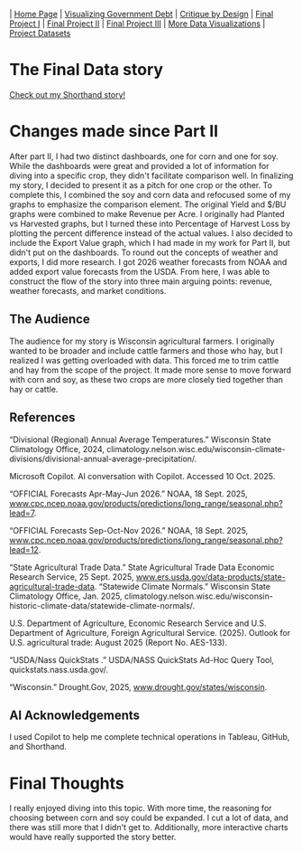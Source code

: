 | [Home Page](https://mcorliss7239.github.io/corliss-dataviz-portfolio/) | [Visualizing Government Debt](visualizing-government-debt) | [Critique by Design](critique-by-design) | [Final Project I](final-project-part-one) | [Final Project II](final-project-part-two) | [Final Project III](final-project-part-three) | [More Data Visualizations](More-Data-Visualizations) | [Project Datasets](Project-Data-Sets)

# The Final Data story
[Check out my Shorthand story!](https://carnegiemellon.shorthandstories.com/cornorsoy-copy/index.html)

# Changes made since Part II
After part II, I had two distinct dashboards, one for corn and one for soy. While the dashboards were great and provided a lot of information for diving into a specific crop, they didn't facilitate comparison well. In finalizing my story, I decided to present it as a pitch for one crop or the other. To complete this, I combined the soy and corn data and refocused some of my graphs to emphasize the comparison element. The original Yield and $/BU graphs were combined to make Revenue per Acre. I originally had Planted vs Harvested graphs, but I turned these into Percentage of Harvest Loss by plotting the percent difference instead of the actual values. I also decided to include the Export Value graph, which I had made in my work for Part II, but didn't put on the dashboards. To round out the concepts of weather and exports, I did more research. I got 2026 weather forecasts from NOAA and added export value forecasts from the USDA. From here, I was able to construct the flow of the story into three main arguing points: revenue, weather forecasts, and market conditions. 

## The Audience
The audience for my story is Wisconsin agricultural farmers. I originally wanted to be broader and include cattle farmers and those who hay, but I realized I was getting overloaded with data. This forced me to trim cattle and hay from the scope of the project. It made more sense to move forward with corn and soy, as these two crops are more closely tied together than hay or cattle.

## References
“Divisional (Regional) Annual Average Temperatures.” Wisconsin State Climatology Office, 2024, climatology.nelson.wisc.edu/wisconsin-climate-divisions/divisional-annual-average-precipitation/.

Microsoft Copilot. AI conversation with Copilot. Accessed 10 Oct. 2025.

“OFFICIAL Forecasts Apr-May-Jun 2026.” NOAA, 18 Sept. 2025, www.cpc.ncep.noaa.gov/products/predictions/long_range/seasonal.php?lead=7. 

“OFFICIAL Forecasts Sep-Oct-Nov 2026.” NOAA, 18 Sept. 2025, www.cpc.ncep.noaa.gov/products/predictions/long_range/seasonal.php?lead=12. 

“State Agricultural Trade Data.” State Agricultural Trade Data Economic Research Service, 25 Sept. 2025, www.ers.usda.gov/data-products/state-agricultural-trade-data.
“Statewide Climate Normals.” Wisconsin State Climatology Office, Jan. 2025, climatology.nelson.wisc.edu/wisconsin-historic-climate-data/statewide-climate-normals/. 

U.S. Department of Agriculture, Economic Research Service and U.S. Department of Agriculture, Foreign Agricultural Service. (2025). Outlook for U.S. agricultural trade: August 2025 (Report No. AES-133).

“USDA/Nass QuickStats .” USDA/NASS QuickStats Ad-Hoc Query Tool, quickstats.nass.usda.gov/. 

“Wisconsin.” Drought.Gov, 2025, www.drought.gov/states/wisconsin.

## AI Acknowledgements
I used Copilot to help me complete technical operations in Tableau, GitHub, and Shorthand. 

# Final Thoughts
I really enjoyed diving into this topic. With more time, the reasoning for choosing between corn and soy could be expanded. I cut a lot of data, and there was still more that I didn't get to. Additionally, more interactive charts would have really supported the story better. 





